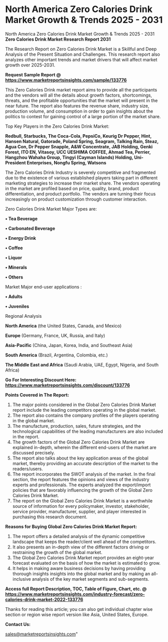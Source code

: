 # North America Zero Calories Drink Market Growth & Trends 2025 - 2031
North America Zero Calories Drink Market Growth & Trends 2025 - 2031
<strong>Zero Calories Drink Market Research Report 2031</strong>

The Research Report on Zero Calories Drink Market is a Skillful and Deep Analysis of the Present Situation and Challenges. This research report also analyzes other important trends and market drivers that will affect market growth over 2025-2031.

<strong>Request Sample Report @ <a href=https://www.marketreportsinsights.com/sample/133776>https://www.marketreportsinsights.com/sample/133776</a></strong>

This Zero Calories Drink market report aims to provide all the participants and the vendors will all the details about growth factors, shortcomings, threats, and the profitable opportunities that the market will present in the near future. The report also features the revenue share, industry size, production volume, and consumption in order to gain insights about the politics to contest for gaining control of a large portion of the market share.

Top Key Players in the Zero Calories Drink Market:

<strong>Redbull, Starbucks, The Coca-Cola, PepsiCo, Keurig Dr Pepper, Hint, Hansen Natural, Gatorade, Poland Spring, Seagram, Talking Rain, Steaz, Agua Con, Dr Pepper Snapple, A&W Concentrate, JAB Holding, Genki Forest, ITO EN, Vitasoy, UCC UESHIMA COFFEE, Ahmad Tea, Perrier, Hangzhou Wahaha Group, Tingyi (Cayman Islands) Holding, Uni-President Enterprises, Nongfu Spring, Watsons</strong>

The Zero Calories Drink Industry is severely competitive and fragmented due to the existence of various established players taking part in different marketing strategies to increase their market share. The vendors operating in the market are profiled based on price, quality, brand, product differentiation, and product portfolio. The vendors are turning their focus increasingly on product customization through customer interaction.

Zero Calories Drink Market Major Types are:

<strong>• Tea Beverage

• Carbonated Beverage

• Energy Drink

• Coffee

• Liquor

• Minerals

• Others</strong>

Market Major end-user applications :

<strong>• Adults

• Juveniles</strong>

Regional Analysis

</u><strong><b>North America</b></strong> (the United States, Canada, and Mexico)

<strong><b>Europe </b></strong>(Germany, France, UK, Russia, and Italy)

<strong><b>Asia-Pacific</b></strong> (China, Japan, Korea, India, and Southeast Asia)

<strong><b>South America</b></strong> (Brazil, Argentina, Colombia, etc.)

<strong><b>The Middle East and Africa</b></strong> (Saudi Arabia, UAE, Egypt, Nigeria, and South Africa)

<strong>Go For Interesting Discount Here: <a href=https://www.marketreportsinsights.com/discount/133776>https://www.marketreportsinsights.com/discount/133776</a></strong>

<strong>Points Covered in The Report:</strong>
<ol>
  <li>The major points considered in the Global Zero Calories Drink Market report include the leading competitors operating in the global market.</li>
  <li>The report also contains the company profiles of the players operating in the global market.</li>
  <li>The manufacture, production, sales, future strategies, and the technological capabilities of the leading manufacturers are also included in the report.</li>
  <li>The growth factors of the Global Zero Calories Drink Market are explained in-depth, wherein the different end-users of the market are discussed precisely.</li>
  <li>The report also talks about the key application areas of the global market, thereby providing an accurate description of the market to the readers/users.</li>
  <li>The report incorporates the SWOT analysis of the market. In the final section, the report features the opinions and views of the industry experts and professionals. The experts analyzed the export/import policies that are favorably influencing the growth of the Global Zero Calories Drink Market.</li>
  <li>The report on the Global Zero Calories Drink Market is a worthwhile source of information for every policymaker, investor, stakeholder, service provider, manufacturer, supplier, and player interested in purchasing this research document.</li>
</ol>
<strong>Reasons for Buying Global Zero Calories Drink Market Report:</strong>

<ol>
  <li>The report offers a detailed analysis of the dynamic competitive landscape that keeps the reader/client well ahead of the competitors.</li>
  <li>It also presents an in-depth view of the different factors driving or restraining the growth of the global market.</li>
  <li>The Global Zero Calories Drink Market report provides an eight-year forecast evaluated on the basis of how the market is estimated to grow.</li>
  <li>It helps in making aware business decisions by having providing thorough insights insights into the global market and by making an all-inclusive analysis of the key market segments and sub-segments.</li>
</ol>
<strong>Access full Report Description, TOC, Table of Figure, Chart, etc. @ <a href=https://www.marketreportsinsights.com/industry-forecast/zero-calories-drink-market-2022-133776>https://www.marketreportsinsights.com/industry-forecast/zero-calories-drink-market-2022-133776</a></strong>


Thanks for reading this article; you can also get individual chapter wise section or region wise report version like Asia, United States, Europe.

<strong>Contact Us:</strong>

sales@marketreportsinsights.com"
